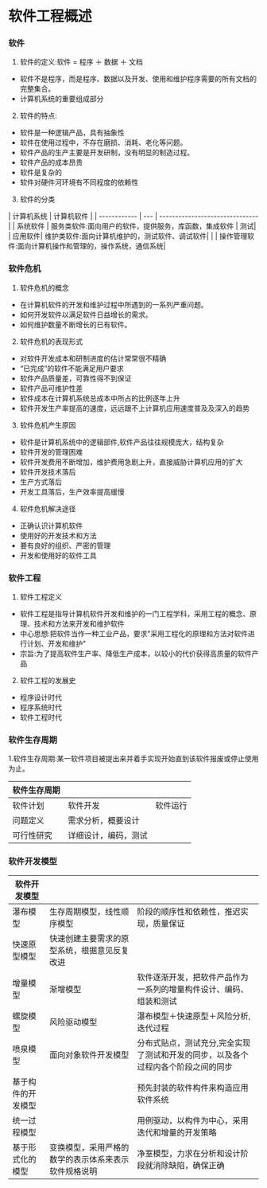 # 软件工程概述
### 软件
1. 软件的定义:软件 = 程序 ＋ 数据 ＋ 文档
- 软件不是程序，而是程序、数据以及开发、使用和维护程序需要的所有文档的完整集合。
- 计算机系统的重要组成部分
2. 软件的特点:
- 软件是一种逻辑产品，具有抽象性
- 软件在使用过程中，不存在磨损、消耗、老化等问题。
- 软件产品的生产主要是开发研制，没有明显的制造过程。
- 软件产品的成本昂贵
- 软件是复杂的
- 软件对硬件河环境有不同程度的依赖性
3. 软件的分类

| 计算机系统 | 计算机软件 |
| ------------ | --- | ------------------------------- |
| 系统软件 |  服务类软件:面向用户的软件，提供服务，库函数，集成软件 | 测试|
| 应用软件| 维护类软件:面向计算机维护的，测试软件、调试软件|
|  | 操作管理软件:面向计算机操作和管理的，操作系统，通信系统|

### 软件危机
1. 软件危机的概念
- 在计算机软件的开发和维护过程中所遇到的一系列严重问题。
- 如何开发软件以满足软件日益增长的需求。
- 如何维护数量不断增长的已有软件。
2. 软件危机的表现形式
- 对软件开发成本和研制进度的估计常常很不精确
- “已完成”的软件不能满足用户要求
- 软件产品质量差，可靠性得不到保证
- 软件产品可维护性差
- 软件成本在计算机系统总成本中所占的比例逐年上升
- 软件开发生产率提高的速度，远远跟不上计算机应用速度普及及深入的趋势
3. 软件危机产生原因
- 软件是计算机系统中的逻辑部件,软件产品往往规模庞大，结构复杂
- 软件开发的管理困难
- 软件开发费用不断增加，维护费用急剧上升，直接威胁计算机应用的扩大
- 软件开发技术落后
- 生产方式落后
- 开发工具落后，生产效率提高缓慢
4. 软件危机解决途径
- 正确认识计算机软件
- 使用好的开发技术和方法
- 要有良好的组织、严密的管理
- 开发和使用好的软件工具

### 软件工程
1. 软件工程定义
- 软件工程是指导计算机软件开发和维护的一门工程学科，采用工程的概念、原理、技术和方法来开发和维护软件
- 中心思想:把软件当作一种工业产品，要求"采用工程化的原理和方法对软件进行计划、开发和维护"
- 宗旨:为了提高软件生产率、降低生产成本，以较小的代价获得高质量的软件产品
2. 软件工程的发展史
- 程序设计时代
- 程序系统时代
- 软件工程时代

### 软件生存周期
1.软件生存周期:某一软件项目被提出来并着手实现开始直到该软件报废或停止使用为止。

| 软件生存周期|||
| ------------ | --- |-- |
| 软件计划 | 软件开发 | 软件运行|
| 问题定义| 需求分析，概要设计 | |
|可行性研究|详细设计，编码，测试|

### 软件开发模型
| 软件开发模型| ||
|--|--| --|
| 瀑布模型 | 生存周期模型，线性顺序模型 | 阶段的顺序性和依赖性，推迟实现，质量保证| 
|快速原型模型 |  快速创建主要需求的原型系统，根据意见反复改进|
| 增量模型 |  渐增模型|软件逐渐开发，把软件产品作为一系列的增量构件设计、编码、组装和测试
|螺旋模型|风险驱动模型|瀑布模型＋快速原型＋风险分析,迭代过程|
| 喷泉模型|面向对象软件开发模型|分布式贴点，测试充分,完全实现了测试和开发的同步，以及各个过程内各个阶段之间的同步|
| 基于构件的开发模型||预先封装的软件构件来构造应用软件系统|
| 统一过程模型||用例驱动，以构件为中心，采用迭代和增量的开发策略|
|基于形式化的模型|变换模型，采用严格的数学的表示体系来表示软件规格说明|净室模型，力求在分析和设计阶段就消除缺陷，确保正确|